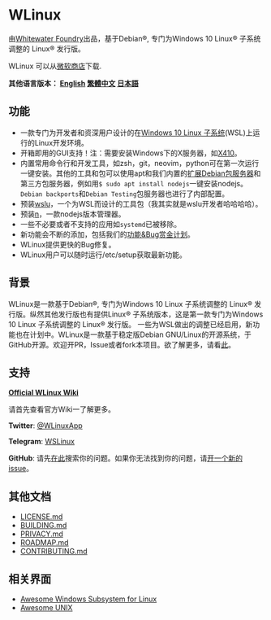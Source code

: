 # WLinux

由[Whitewater Foundry](https://whitewaterfoundry.com)出品，基于Debian®, 专门为Windows 10 Linux® 子系统调整的 Linux® 发行版。

WLinux 可以从[微软商店](https://afflnk.microsoft.com/c/1291904/433017/7593?u=https%3A%2F%2Fwww.microsoft.com%2Fstore%2FproductId%2F9NV1GV1PXZ6P)下载.

**其他语言版本： [English](EADME.md) [繁體中文](README.zh-hant.md) [日本語](README.ja.md)**

## 功能

- 一款专门为开发者和资深用户设计的在[Windows 10 Linux 子系统](https://github.com/sirredbeard/Awesome-WSL)(WSL)上运行的Linux开发环境。
- 开箱即用的GUI支持！注：需要安装Windows下的X服务器，如[X410](http://afflnk.microsoft.com/c/1291904/459838/7593?prodsku=9NLP712ZMN9Q&u=https%3A%2F%2Fwww.microsoft.com%2Fen-us%2Fstore%2Fp%2Fx410%2F9NLP712ZMN9Q)。
- 内置常用命令行和开发工具，如zsh，git，neovim，python可在第一次运行一键安装。其他的工具和包可以使用apt和我们内置的[扩展Debian包服务器](https://packages.debian.org/stable/)和第三方包服务器，例如用`$ sudo apt install nodejs`一键安装nodejs。`Debian backports`和`Debian Testing`包服务器也进行了内部配置。
- 预装[wslu](https://github.com/patrick330602/wslu)，一个为WSL而设计的工具包（我其实就是wslu开发者哈哈哈哈）。
- 预装[n](https://github.com/tj/n)，一款nodejs版本管理器。
- 一些不必要或者不支持的应用如`systemd`已被移除。
- 新功能会不断的添加，包括我们的[功能&Bug赏金计划](https://github.com/WhitewaterFoundry/WLinux/issues?q=is%3Aissue+is%3Aopen+label%3ABounty)。
- WLinux提供更快的Bug修复。
- WLinux用户可以随时运行/etc/setup获取最新功能。
    
## 背景

WLinux是一款基于Debian®, 专门为Windows 10 Linux 子系统调整的 Linux® 发行版。纵然其他发行版也有提供Linux® 子系统版本，这是第一款专门为Windows 10 Linux 子系统调整的 Linux® 发行版。 一些为WSL做出的调整已经启用，新功能也在计划中。WLinux是一款基于稳定版Debian GNU/Linux的开源系统，于GitHub开源。欢迎开PR，Issue或者fork本项目。欲了解更多，请看[此](https://whitewaterfoundry.com/)。

## 支持

**[Official WLinux Wiki](https://github.com/WhitewaterFoundry/WLinux/wiki)**

请首先查看官方Wiki一了解更多。

**Twitter**: [@WLinuxApp](https://twitter.com/WLinuxApp)

**Telegram**: [WSLinux](https://t.me/wslinux)

**GitHub**: 请先[在此](https://github.com/sirredbeard/WLinux/issues)搜索你的问题。如果你无法找到你的问题，请[开一个新的issue](https://github.com/sirredbeard/WLinux/issues/new)。

## 其他文档

- [LICENSE.md](https://github.com/sirredbeard/WLinux/blob/master/LICENSE.md)
- [BUILDING.md](https://github.com/WhitewaterFoundry/WLinux/blob/master/BUILDING.md)
- [PRIVACY.md](https://github.com/WhitewaterFoundry/WLinux/blob/master/PRIVACY.md)
- [ROADMAP.md](https://github.com/WhitewaterFoundry/WLinux/blob/master/ROADMAP.md)
- [CONTRIBUTING.md](https://github.com/WhitewaterFoundry/WLinux/blob/master/CONTRIBUTING.md)

## 相关界面

- [Awesome Windows Subsystem for Linux](https://github.com/sirredbeard/Awesome-WSL)
- [Awesome UNIX](https://github.com/sirredbeard/Awesome-UNIX)
